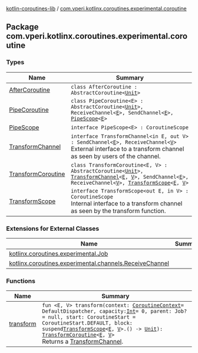 [kotlin-coroutines-lib](../index.md) / [com.vperi.kotlinx.coroutines.experimental.coroutine](./index.md)

## Package com.vperi.kotlinx.coroutines.experimental.coroutine

### Types

| Name | Summary |
|---|---|
| [AfterCoroutine](-after-coroutine/index.md) | `class AfterCoroutine : AbstractCoroutine<`[`Unit`](https://kotlinlang.org/api/latest/jvm/stdlib/kotlin/-unit/index.html)`>` |
| [PipeCoroutine](-pipe-coroutine/index.md) | `class PipeCoroutine<E> : AbstractCoroutine<`[`Unit`](https://kotlinlang.org/api/latest/jvm/stdlib/kotlin/-unit/index.html)`>, ReceiveChannel<`[`E`](-pipe-coroutine/index.md#E)`>, SendChannel<`[`E`](-pipe-coroutine/index.md#E)`>, `[`PipeScope`](-pipe-scope/index.md)`<`[`E`](-pipe-coroutine/index.md#E)`>` |
| [PipeScope](-pipe-scope/index.md) | `interface PipeScope<E> : CoroutineScope` |
| [TransformChannel](-transform-channel.md) | `interface TransformChannel<in E, out V> : SendChannel<`[`E`](-transform-channel.md#E)`>, ReceiveChannel<`[`V`](-transform-channel.md#V)`>`<br>External interface to a transform channel as seen by users of the channel. |
| [TransformCoroutine](-transform-coroutine/index.md) | `class TransformCoroutine<E, V> : AbstractCoroutine<`[`Unit`](https://kotlinlang.org/api/latest/jvm/stdlib/kotlin/-unit/index.html)`>, `[`TransformChannel`](-transform-channel.md)`<`[`E`](-transform-coroutine/index.md#E)`, `[`V`](-transform-coroutine/index.md#V)`>, SendChannel<`[`E`](-transform-coroutine/index.md#E)`>, ReceiveChannel<`[`V`](-transform-coroutine/index.md#V)`>, `[`TransformScope`](-transform-scope/index.md)`<`[`E`](-transform-coroutine/index.md#E)`, `[`V`](-transform-coroutine/index.md#V)`>` |
| [TransformScope](-transform-scope/index.md) | `interface TransformScope<out E, in V> : CoroutineScope`<br>Internal interface to a transform channel as seen by the transform function. |

### Extensions for External Classes

| Name | Summary |
|---|---|
| [kotlinx.coroutines.experimental.Job](kotlinx.coroutines.experimental.-job/index.md) |  |
| [kotlinx.coroutines.experimental.channels.ReceiveChannel](kotlinx.coroutines.experimental.channels.-receive-channel/index.md) |  |

### Functions

| Name | Summary |
|---|---|
| [transform](transform.md) | `fun <E, V> transform(context: `[`CoroutineContext`](https://kotlinlang.org/api/latest/jvm/stdlib/kotlin.coroutines.experimental/-coroutine-context/index.html)` = DefaultDispatcher, capacity: `[`Int`](https://kotlinlang.org/api/latest/jvm/stdlib/kotlin/-int/index.html)` = 0, parent: Job? = null, start: CoroutineStart = CoroutineStart.DEFAULT, block: suspend `[`TransformScope`](-transform-scope/index.md)`<`[`E`](transform.md#E)`, `[`V`](transform.md#V)`>.() -> `[`Unit`](https://kotlinlang.org/api/latest/jvm/stdlib/kotlin/-unit/index.html)`): `[`TransformCoroutine`](-transform-coroutine/index.md)`<`[`E`](transform.md#E)`, `[`V`](transform.md#V)`>`<br>Returns a [TransformChannel](-transform-channel.md). |

